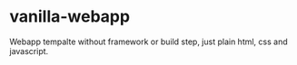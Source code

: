 # vanilla-webapp
Webapp tempalte without framework or build step, just plain html, css and javascript.
